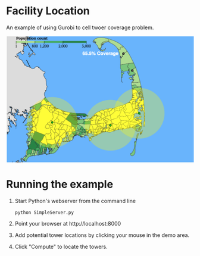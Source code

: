 # Facility Location
An example of using Gurobi to cell twoer coverage problem.

![](screenshot.png?raw=true)

# Running the example

1. Start Python's webserver from the command line
    ```
    python SimpleServer.py
    ```

2. Point your browser at http://localhost:8000

3. Add potential tower locations by clicking your mouse in the demo area.

4. Click "Compute" to locate the towers.
